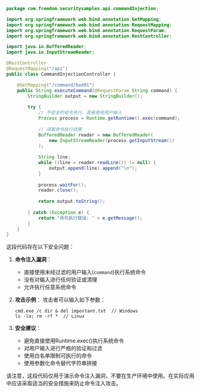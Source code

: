 ```java
package com.freedom.securitysamples.api.commandInjection;

import org.springframework.web.bind.annotation.GetMapping;
import org.springframework.web.bind.annotation.RequestMapping;
import org.springframework.web.bind.annotation.RequestParam;
import org.springframework.web.bind.annotation.RestController;

import java.io.BufferedReader;
import java.io.InputStreamReader;

@RestController
@RequestMapping("/api")
public class CommandInjectionController {

    @GetMapping("/command/bad01")
    public String executeCommand(@RequestParam String command) {
        StringBuilder output = new StringBuilder();
        
        try {
            // 不安全的命令执行，直接使用用户输入
            Process process = Runtime.getRuntime().exec(command);
            
            // 读取命令执行结果
            BufferedReader reader = new BufferedReader(
                new InputStreamReader(process.getInputStream())
            );
            
            String line;
            while ((line = reader.readLine()) != null) {
                output.append(line).append("\n");
            }
            
            process.waitFor();
            reader.close();
            
            return output.toString();
            
        } catch (Exception e) {
            return "命令执行错误: " + e.getMessage();
        }
    }
}
```

这段代码存在以下安全问题：

1. **命令注入漏洞**：
    - 直接使用未经过滤的用户输入(`command`)执行系统命令
    - 没有对输入进行任何验证或清理
    - 允许执行任意系统命令

2. **攻击示例**：
   攻击者可以输入如下参数：
   ```
   cmd.exe /c dir & del important.txt  // Windows
   ls -la; rm -rf *  // Linux
   ```

3. **安全建议**：
    - 避免直接使用Runtime.exec()执行系统命令
    - 对用户输入进行严格的验证和过滤
    - 使用白名单限制可执行的命令
    - 使用参数化命令替代字符串拼接

请注意，这段代码仅用于演示命令注入漏洞，不要在生产环境中使用。在实际应用中应该采取适当的安全措施来防止命令注入攻击。